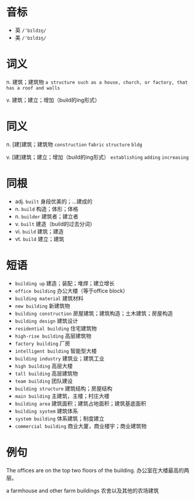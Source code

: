 # 音标

- 英 `/'bɪldɪŋ/`
- 美 `/'bɪldɪŋ/`

# 词义

n. 建筑；建筑物
`a structure such as a house, church, or factory, that has a roof and walls`

v. 建筑；建立；增加（build的ing形式）


# 同义

n. [建]建筑；建筑物
`construction` `fabric` `structure` `bldg`

v. [建]建筑；建立；增加（build的ing形式）
`establishing` `adding` `increasing`

# 同根

- adj. `built` 身段优美的；…建成的
- n. `build` 构造；体形；体格
- n. `builder` 建筑者；建立者
- v. `built` 建造（build的过去分词）
- vi. `build` 建筑；建造
- vt. `build` 建立；建筑

# 短语

- `building up` 建造；装配；堆焊；建立增长
- `office building` 办公大楼（等于office block）
- `building material` 建筑材料
- `new building` 新建筑物
- `building construction` 房屋建筑；建筑构造；土木建筑；房屋构造
- `building design` 建筑设计
- `residential building` 住宅建筑物
- `high-rise building` 高层建筑物
- `factory building` 厂房
- `intelligent building` 智能型大楼
- `building industry` 建筑业；建筑工业
- `high building` 高层大楼
- `tall building` 高层建筑物
- `team building` 团队建设
- `building structure` 建筑结构；房屋结构
- `main building` 主建筑，主楼；村庄大楼
- `building area` 建筑面积；建筑占地面积；建筑基底面积
- `building system` 建筑体系
- `system building` 体系建筑；制度建立
- `commercial building` 商业大厦，商业楼宇；商业建筑物

# 例句

The offices are on the top two floors of the building.
办公室在大楼最高的两层。

a farmhouse and other farm buildings
农舍以及其他的农场建筑


